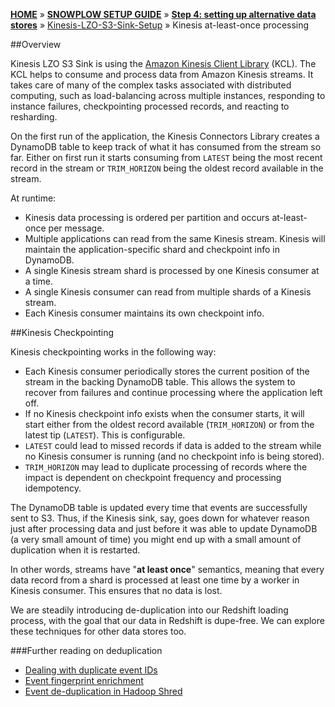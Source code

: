 [**HOME**](Home) » [**SNOWPLOW SETUP GUIDE**](Setting-up-Snowplow) » [**Step 4: setting up alternative data stores**](Setting-up-alternative-data-stores) » [Kinesis-LZO-S3-Sink-Setup](Kinesis-LZO-S3-Sink-Setup) » Kinesis at-least-once processing

##Overview

Kinesis LZO S3 Sink is using the [Amazon Kinesis Client Library](http://docs.aws.amazon.com/kinesis/latest/dev/developing-consumers-with-kcl.html#kinesis-record-processor-overview-kcl) (KCL). The KCL helps to consume and process data from Amazon Kinesis streams. It takes care of many of the complex tasks associated with distributed computing, such as load-balancing across multiple instances, responding to instance failures, checkpointing processed records, and reacting to resharding.

On the first run of the application, the Kinesis Connectors Library creates a DynamoDB table to keep track of what it has consumed from the stream so far. Either on first run it starts consuming from `LATEST` being the most recent record in the stream or `TRIM_HORIZON` being the oldest record available in the stream.

At runtime:

- Kinesis data processing is ordered per partition and occurs at-least-once per message.
- Multiple applications can read from the same Kinesis stream. Kinesis will maintain the application-specific shard and checkpoint info in DynamoDB.
- A single Kinesis stream shard is processed by one Kinesis consumer at a time.
- A single Kinesis consumer can read from multiple shards of a Kinesis stream.
- Each Kinesis consumer maintains its own checkpoint info.

##Kinesis Checkpointing

Kinesis checkpointing works in the following way:

- Each Kinesis consumer periodically stores the current position of the stream in the backing DynamoDB table. This allows the system to recover from failures and continue processing where the application left off.
- If no Kinesis checkpoint info exists when the consumer starts, it will start either from the oldest record available (`TRIM_HORIZON`) or from the latest tip (`LATEST`). This is configurable.
- `LATEST` could lead to missed records if data is added to the stream while no Kinesis consumer is running (and no checkpoint info is being stored).
- `TRIM_HORIZON` may lead to duplicate processing of records where the impact is dependent on checkpoint frequency and processing idempotency.

The DynamoDB table is updated every time that events are successfully sent to S3. Thus, if the Kinesis sink, say, goes down for whatever reason just after processing data and just before it was able to update DynamoDB (a very small amount of time) you might end up with a small amount of duplication when it is restarted.

In other words, streams have "**at least once**" semantics, meaning that every data record from a shard is processed at least one time by a worker in Kinesis consumer. This ensures that no data is lost.

We are steadily introducing de-duplication into our Redshift loading process, with the goal that our data in Redshift is dupe-free. We can explore these techniques for other data stores too.

###Further reading on deduplication

- [Dealing with duplicate event IDs](http://snowplowanalytics.com/blog/2015/08/19/dealing-with-duplicate-event-ids/)
- [Event fingerprint enrichment](Event-fingerprint-enrichment)
- [Event de-duplication in Hadoop Shred](http://snowplowanalytics.com/blog/2016/01/26/snowplow-r76-changeable-hawk-eagle-released/#deduplication)